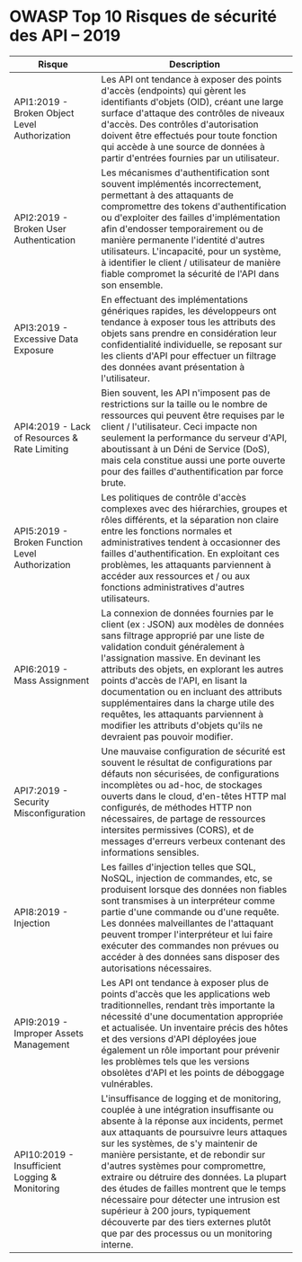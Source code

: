 OWASP Top 10 Risques de sécurité des API – 2019
===============================================

| Risque | Description |
| ------ | ----------- |
| API1:2019 - Broken Object Level Authorization | Les API ont tendance à exposer des points d'accès (endpoints) qui gèrent les identifiants d'objets (OID), créant une large surface d'attaque des contrôles de niveaux d'accès. Des contrôles d'autorisation doivent être effectués pour toute fonction qui accède à une source de données à partir d'entrées fournies par un utilisateur. |
| API2:2019 - Broken User Authentication | Les mécanismes d'authentification sont souvent implémentés incorrectement, permettant à des attaquants de compromettre des tokens d'authentification ou d'exploiter des failles d'implémentation afin d'endosser temporairement ou de manière permanente l'identité d'autres utilisateurs. L'incapacité, pour un système, à identifier le client / utilisateur de manière fiable compromet la sécurité de l'API dans son ensemble. |
| API3:2019 - Excessive Data Exposure | En effectuant des implémentations génériques rapides, les développeurs ont tendance à exposer tous les attributs des objets sans prendre en considération leur confidentialité individuelle, se reposant sur les clients d'API pour effectuer un filtrage des données avant présentation à l'utilisateur. |
| API4:2019 - Lack of Resources & Rate Limiting | Bien souvent, les API n'imposent pas de restrictions sur la taille ou le nombre de ressources qui peuvent être requises par le client / l'utilisateur. Ceci impacte non seulement la performance du serveur d'API, aboutissant à un Déni de Service (DoS), mais cela constitue aussi une porte ouverte pour des failles d'authentification par force brute. |
| API5:2019 - Broken Function Level Authorization | Les politiques de contrôle d'accès complexes avec des hiérarchies, groupes et rôles différents, et la séparation non claire entre les fonctions normales et administratives tendent à occasionner des failles d'authentification. En exploitant ces problèmes, les attaquants parviennent à accéder aux ressources et / ou aux fonctions administratives d'autres utilisateurs. |
| API6:2019 - Mass Assignment | La connexion de données fournies par le client (ex : JSON) aux modèles de données sans filtrage approprié par une liste de validation conduit généralement à l'assignation massive. En devinant les attributs des objets, en explorant les autres points d'accès de l'API, en lisant la documentation ou en incluant des attributs supplémentaires dans la charge utile des requêtes, les attaquants parviennent à modifier les attributs d'objets qu'ils ne devraient pas pouvoir modifier. |
| API7:2019 - Security Misconfiguration | Une mauvaise configuration de sécurité est souvent le résultat de configurations par défauts non sécurisées, de configurations incomplètes ou ad-hoc, de stockages ouverts dans le cloud, d'en-têtes HTTP mal configurés, de méthodes HTTP non nécessaires, de partage de ressources intersites permissives (CORS), et de messages d'erreurs verbeux contenant des informations sensibles. |
| API8:2019 - Injection | Les failles d'injection telles que SQL, NoSQL, injection de commandes, etc, se produisent lorsque des données non fiables sont transmises à un interpréteur comme partie d'une commande ou d'une requête. Les données malveillantes de l'attaquant peuvent tromper l'interpréteur et lui faire exécuter des commandes non prévues ou accéder à des données sans disposer des autorisations nécessaires. |
| API9:2019 - Improper Assets Management | Les API ont tendance à exposer plus de points d'accès que les applications web traditionnelles, rendant très importante la nécessité d'une documentation appropriée et actualisée. Un inventaire précis des hôtes et des versions d'API déployées joue également un rôle important pour prévenir les problèmes tels que les versions obsolètes d'API et les points de déboggage vulnérables. |
| API10:2019 - Insufficient Logging & Monitoring | L'insuffisance de logging et de monitoring, couplée à une intégration insuffisante ou absente à la réponse aux incidents, permet aux attaquants de poursuivre leurs attaques sur les systèmes, de s'y maintenir de manière persistante, et de rebondir sur d'autres systèmes pour compromettre, extraire ou détruire des données. La plupart des études de failles montrent que le temps nécessaire pour détecter une intrusion est supérieur à 200 jours, typiquement découverte par des tiers externes plutôt que par des processus ou un monitoring interne. |
